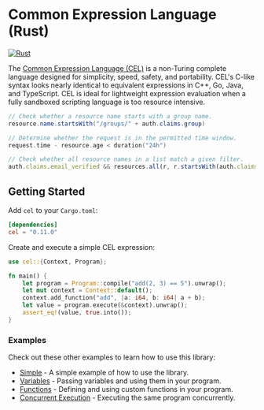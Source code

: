 # Common Expression Language (Rust)

[![Rust](https://github.com/cel-rust/cel-rust/actions/workflows/rust.yml/badge.svg)](https://github.com/cel-rust/cel-rust/actions/workflows/rust.yml)

The [Common Expression Language (CEL)](https://github.com/google/cel-spec) is a non-Turing complete language designed
for simplicity, speed, safety, and
portability. CEL's C-like syntax looks nearly identical to equivalent expressions in C++, Go, Java, and TypeScript. CEL
is ideal for lightweight expression evaluation when a fully sandboxed scripting language is too resource intensive.

```java
// Check whether a resource name starts with a group name.
resource.name.startsWith("/groups/" + auth.claims.group)
```

```go
// Determine whether the request is in the permitted time window.
request.time - resource.age < duration("24h")
```

```typescript
// Check whether all resource names in a list match a given filter.
auth.claims.email_verified && resources.all(r, r.startsWith(auth.claims.email))
```

## Getting Started

Add `cel` to your `Cargo.toml`:

```toml
[dependencies]
cel = "0.11.0"
```

Create and execute a simple CEL expression:

```rust
use cel::{Context, Program};

fn main() {
    let program = Program::compile("add(2, 3) == 5").unwrap();
    let mut context = Context::default();
    context.add_function("add", |a: i64, b: i64| a + b);
    let value = program.execute(&context).unwrap();
    assert_eq!(value, true.into());
}
```

### Examples

Check out these other examples to learn how to use this library:

- [Simple](./example/src/simple.rs) - A simple example of how to use the library.
- [Variables](./example/src/variables.rs) - Passing variables and using them in your program.
- [Functions](./example/src/functions.rs) - Defining and using custom functions in your program.
- [Concurrent Execution](./example/src/threads.rs) - Executing the same program concurrently.
